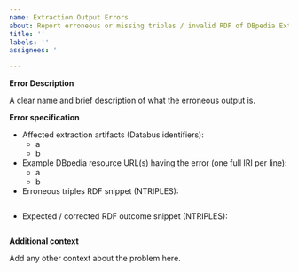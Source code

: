 ```yaml
---
name: Extraction Output Errors
about: Report erroneous or missing triples / invalid RDF of DBpedia Extraction
title: ''
labels: ''
assignees: ''

---
```


**Error Description**

A clear name and brief description of what the erroneous output is.

**Error specification**

- Affected extraction artifacts (Databus identifiers): 
	- a
	- b
- Example DBpedia resource URL(s) having the error (one full IRI per line): 
	- a 
	- b
- Erroneous triples RDF snippet (NTRIPLES): 
  ``` 
  
  ``` 
- Expected / corrected RDF outcome snippet (NTRIPLES): 
  ``` 
  
  ```

**Additional context**

Add any other context about the problem here.
